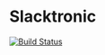 # Slacktronic

[![Build Status](https://travis-ci.org/migmartri/slacktronic.svg?branch=master)](https://travis-ci.org/migmartri/slacktronic)